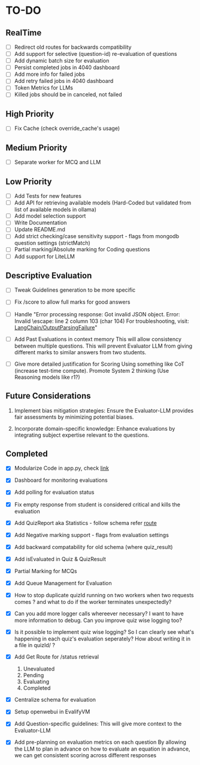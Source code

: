 # TO-DO

## RealTime

- [ ] Redirect old routes for backwards compatibility
- [ ] Add support for selective (question-id) re-evaluation of questions
- [ ] Add dynamic batch size for evaluation
- [ ] Persist completed jobs in 4040 dashboard
- [ ] Add more info for failed jobs
- [ ] Add retry failed jobs in 4040 dashboard
- [ ] Token Metrics for LLMs
- [ ] Killed jobs should be in canceled, not failed

## High Priority

- [ ] Fix Cache (check override_cache's usage)

## Medium Priority

- [ ] Separate worker for MCQ and LLM

## Low Priority

- [ ] Add Tests for new features
- [ ] Add API for retrieving available models (Hard-Coded but validated from list of available models in ollama)
- [ ] Add model selection support
- [ ] Write Documentation
- [ ] Update README.md
- [ ] Add strict checking/case sensitivity support - flags from mongodb question settings (strictMatch)
- [ ] Partial marking/Absolute marking for Coding questions
- [ ] Add support for LiteLLM

## Descriptive Evaluation

- [ ] Tweak Guidelines generation to be more specific
- [ ] Fix /score to allow full marks for good answers
- [ ] Handle "Error processing response: Got invalid JSON object. Error: Invalid \escape: line 2 column 103 (char 104)
  For troubleshooting,
  visit: [LangChain/OutputParsingFailure](https://python.langchain.com/docs/troubleshooting/errors/OUTPUT_PARSING_FAILURE)"
- [ ] Add Past Evaluations in context memory
  This will allow consistency between multiple questions.
  This will prevent Evaluator LLM from giving different marks to similar answers from two students.

- [ ] Give more detailed justification for Scoring
  Using something like CoT (increase test-time compute). Promote System 2 thinking
  (Use Reasoning models like r1?)

## Future Considerations

1. Implement bias mitigation strategies:
   Ensure the Evaluator-LLM provides fair assessments by minimizing potential biases.

2. Incorporate domain-specific knowledge:
   Enhance evaluations by integrating subject expertise relevant to the questions.

## Completed

- [x] Modularize Code in app.py, check [link](https://www.perplexity.ai/search/how-to-seperate-fastapi-app-sa-g3nbxnGiSVuFmxorRrnWEA)
- [x] Dashboard for monitoring evaluations
- [x] Add polling for evaluation status
- [x] Fix empty response from student is considered critical and kills the evaluation
- [x] Add QuizReport aka Statistics - follow schema refer [route](https://github.com/Aksaykanthan/evalify/blob/main/src/app/api/staff/result/route.ts)
- [x] Add Negative marking support - flags from evaluation settings
- [x] Add backward compatability for old schema (where quiz_result)
- [x] Add isEvaluated in Quiz & QuizResult
- [x] Partial Marking for MCQs
- [x] Add Queue Management for Evaluation
- [x] How to stop duplicate quizId running on two workers when two requests comes ? and what to do if the worker terminates unexpectedly?
- [x] Can you add more logger calls whereever necessary? I want to have more information to debug. Can you improve quiz wise logging too?
- [x] Is it possible to implement quiz wise logging? So I can clearly see what's happening in each quiz's evaluation seperately? How about writing it in a file in quizId/ ?

- [x] Add Get Route for /status retrieval
  1. Unevaluated
  2. Pending
  3. Evaluating
  4. Completed
- [x] Centralize schema for evaluation
- [x] Setup openwebui in EvalifyVM
- [x] Add Question-specific guidelines:
  This will give more context to the Evaluator-LLM

- [x] Add pre-planning on evaluation metrics on each question
  By allowing the LLM to plan in advance on how to evaluate an equation in advance,
  we can get consistent scoring across different responses
